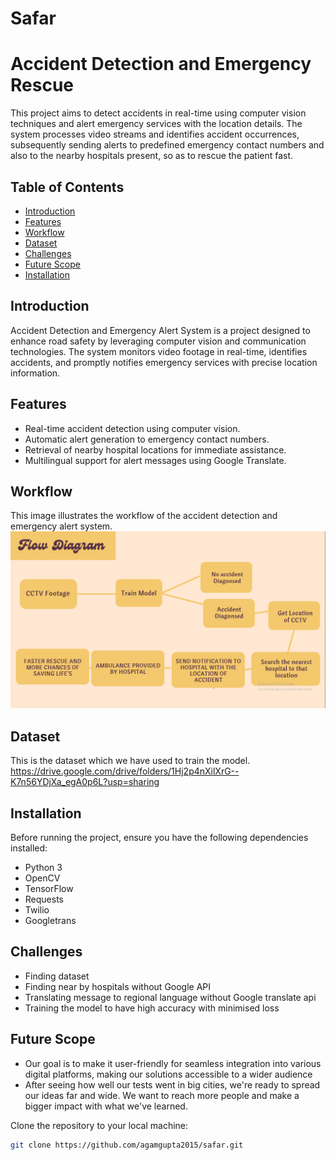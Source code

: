 # Safar
# Accident Detection and Emergency Rescue

This project aims to detect accidents in real-time using computer vision techniques and alert emergency services with the location details. The system processes video streams and identifies accident occurrences, subsequently sending alerts to predefined emergency contact numbers and also to the nearby hospitals present, so as to rescue the patient fast.

## Table of Contents

- [Introduction](#introduction)
- [Features](#features)
- [Workflow](#workflow)
- [Dataset](#dataset)
- [Challenges](#challenges)
- [Future Scope](#futurescope)
- [Installation](#installation)

## Introduction

Accident Detection and Emergency Alert System is a project designed to enhance road safety by leveraging computer vision and communication technologies. The system monitors video footage in real-time, identifies accidents, and promptly notifies emergency services with precise location information.

## Features

- Real-time accident detection using computer vision.
- Automatic alert generation to emergency contact numbers.
- Retrieval of nearby hospital locations for immediate assistance.
- Multilingual support for alert messages using Google Translate.

## Workflow

This image illustrates the workflow of the accident detection and emergency alert system.
![Workflow](workflow.png)

## Dataset
This is the dataset which we have used to train the model.
https://drive.google.com/drive/folders/1Hj2p4nXilXrG--K7n56YDjXa_egA0p6L?usp=sharing

## Installation

Before running the project, ensure you have the following dependencies installed:

- Python 3
- OpenCV
- TensorFlow
- Requests
- Twilio
- Googletrans

## Challenges

- Finding dataset
- Finding near by hospitals without Google API
- Translating message to regional language without Google translate api
- Training the model to have high accuracy with minimised loss

## Future Scope

- Our goal is to make it user-friendly for seamless integration into various digital platforms, making our solutions accessible to a wider audience
- After seeing how well our tests went in big cities, we're ready to spread our ideas far and wide. We want to reach more people and make a bigger impact with what we've learned.

Clone the repository to your local machine:

```bash
git clone https://github.com/agamgupta2015/safar.git
